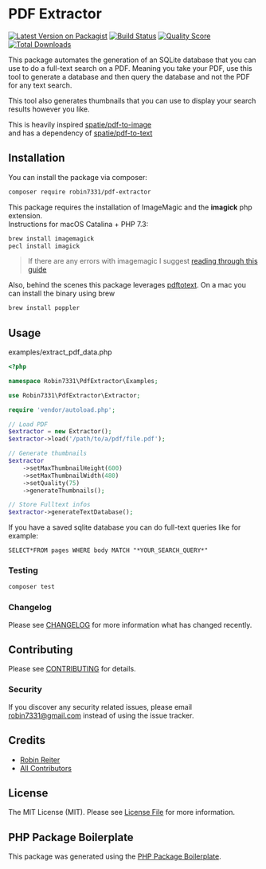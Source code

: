 # PDF Extractor

[![Latest Version on Packagist](https://img.shields.io/packagist/v/robin7331/pdf-extractor.svg?style=flat-square)](https://packagist.org/packages/robin7331/pdf-extractor)
[![Build Status](https://img.shields.io/travis/robin7331/pdf-extractor/master.svg?style=flat-square)](https://travis-ci.org/robin7331/pdf-extractor)
[![Quality Score](https://img.shields.io/scrutinizer/g/robin7331/pdf-extractor.svg?style=flat-square)](https://scrutinizer-ci.com/g/robin7331/pdf-extractor)
[![Total Downloads](https://img.shields.io/packagist/dt/robin7331/pdf-extractor.svg?style=flat-square)](https://packagist.org/packages/robin7331/pdf-extractor)

This package automates the generation of an SQLite database that you can use to do a full-text search on a PDF.
Meaning you take your PDF, use this tool to generate a database and then query the database and not the PDF for any text search.

This tool also generates thumbnails that you can use to display your search results however you like.

This is heavily inspired [spatie/pdf-to-image](https://github.com/spatie/pdf-to-image)   
and has a dependency of [spatie/pdf-to-text](https://github.com/spatie/pdf-to-text)   
 
  
## Installation

You can install the package via composer:

```bash
composer require robin7331/pdf-extractor
```
This package requires the installation of ImageMagic and the **imagick** php extension.   
Instructions for macOS Catalina + PHP 7.3:   

```bash
brew install imagemagick 
pecl install imagick
```

> If there are any errors with imagemagic I suggest [reading through this guide](https://medium.com/@girishkr/install-imagick-on-macos-catalina-php-7-3-64b4e8542ba2)
   
Also, behind the scenes this package leverages [pdftotext](https://en.wikipedia.org/wiki/Pdftotext). 
On a mac you can install the binary using brew

```bash
brew install poppler
```

## Usage
examples/extract_pdf_data.php
``` php
<?php

namespace Robin7331\PdfExtractor\Examples;

use Robin7331\PdfExtractor\Extractor;

require 'vendor/autoload.php';

// Load PDF
$extractor = new Extractor();
$extractor->load('/path/to/a/pdf/file.pdf');

// Generate thumbnails
$extractor
    ->setMaxThumbnailHeight(600)
    ->setMaxThumbnailWidth(480)
    ->setQuality(75)
    ->generateThumbnails();

// Store Fulltext infos
$extractor->generateTextDatabase();

```

If you have a saved sqlite database you can do full-text queries like for example:

```sqlite
SELECT*FROM pages WHERE body MATCH "*YOUR_SEARCH_QUERY*"
```

### Testing

``` bash
composer test
```

### Changelog

Please see [CHANGELOG](CHANGELOG.md) for more information what has changed recently.

## Contributing

Please see [CONTRIBUTING](CONTRIBUTING.md) for details.

### Security

If you discover any security related issues, please email robin7331@gmail.com instead of using the issue tracker.

## Credits

- [Robin Reiter](https://github.com/robin7331)
- [All Contributors](../../contributors)

## License

The MIT License (MIT). Please see [License File](LICENSE.md) for more information.

## PHP Package Boilerplate

This package was generated using the [PHP Package Boilerplate](https://laravelpackageboilerplate.com).
